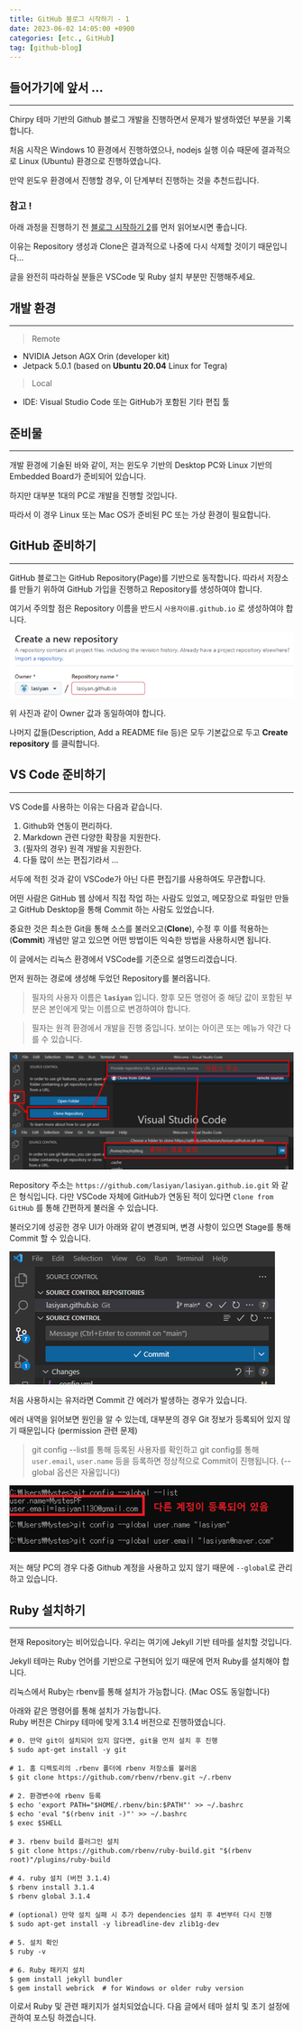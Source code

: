 ```yaml
---
title: GitHub 블로그 시작하기 - 1
date: 2023-06-02 14:05:00 +0900
categories: [etc., GitHub]
tag: [github-blog]
---
```


## 들어가기에 앞서 ...
---

Chirpy 테마 기반의 Github 블로그 개발을 진행하면서 문제가 발생하였던 부분을 기록합니다.

처음 시작은 Windows 10 환경에서 진행하였으나, nodejs 실행 이슈 때문에 결과적으로 Linux (Ubuntu) 환경으로 진행하였습니다.

만약 윈도우 환경에서 진행할 경우, 이 단계부터 진행하는 것을 추천드립니다.

### 참고 !

아래 과정을 진행하기 전 [블로그 시작하기 2](https://lasiyan.github.io/posts/GitBlog_Basic_2/)를 먼저 읽어보시면 좋습니다.

이유는 Repository 생성과 Clone은 결과적으로 나중에 다시 삭제할 것이기 때문입니다...

글을 완전히 따라하실 분들은 VSCode 및 Ruby 설치 부분만 진행해주세요.



## 개발 환경
---
> Remote
- NVIDIA Jetson AGX Orin (developer kit)
- Jetpack 5.0.1 (based on **Ubuntu 20.04** Linux for Tegra)

> Local
- IDE: Visual Studio Code 또는 GitHub가 포함된 기타 편집 툴


## 준비물
---
개발 환경에 기술된 바와 같이, 저는 윈도우 기반의 Desktop PC와 Linux 기반의 Embedded Board가 준비되어 있습니다.

하지만 대부분 1대의 PC로 개발을 진행할 것입니다.

따라서 이 경우 Linux 또는 Mac OS가 준비된 PC 또는 가상 환경이 필요합니다.


## GitHub 준비하기
---
GitHub 블로그는 GitHub Repository(Page)를 기반으로 동작합니다. 따라서 저장소를 만들기 위하여 GitHub 가입을 진행하고 Repository를 생성하여야 합니다.

여기서 주의할 점은 Repository 이름을 반드시 `사용자이름.github.io` 로 생성하여야 합니다.

![create-repository](/assets/img/post/2023-06-02-GitBlog_Basic_1/repo_create.png)

위 사진과 같이 Owner 값과 동일하여야 합니다.

나머지 값들(Description, Add a README file 등)은 모두 기본값으로 두고 **Create repository** 를 클릭합니다.


## VS Code 준비하기
---
VS Code를 사용하는 이유는 다음과 같습니다.

1. Github와 연동이 편리하다.
2. Markdown 관련 다양한 확장을 지원한다.
3. (필자의 경우) 원격 개발을 지원한다.
4. 다들 많이 쓰는 편집기라서 ...

서두에 적힌 것과 같이 VSCode가 아닌 다른 편집기를 사용하여도 무관합니다.

어떤 사람은 GitHub 웹 상에서 직접 작업 하는 사람도 있었고, 메모장으로 파일만 만들고 GitHub Desktop을 통해 Commit 하는 사람도 있었습니다.

중요한 것은 최소한 Git을 통해 소스를 불러오고(**Clone**), 수정 후 이를 적용하는(**Commit**) 개념만 알고 있으면 어떤 방법이든 익숙한 방법을 사용하시면 됩니다.

이 글에서는 리눅스 환경에서 VSCode를 기준으로 설명드리겠습니다.

먼저 원하는 경로에 생성해 두었던 Repository를 불러옵니다.

> 필자의 사용자 이름은 **`lasiyan`** 입니다. 향후 모든 명령어 중 해당 값이 포함된 부분은 본인에게 맞는 이름으로 변경하여야 합니다.

> 필자는 원격 환경에서 개발을 진행 중입니다. 보이는 아이콘 또는 메뉴가 약간 다를 수 있습니다.

![clone-repository](/assets/img/post/2023-06-02-GitBlog_Basic_1/repo_clone.png)

Repository 주소는 `https://github.com/lasiyan/lasiyan.github.io.git` 와 같은 형식입니다. 다만 VSCode 자체에 GitHub가 연동된 적이 있다면 `Clone from GitHub` 를 통해 간편하게 불러올 수 있습니다.

불러오기에 성공한 경우 UI가 아래와 같이 변경되며, 변경 사항이 있으면 Stage를 통해 Commit 할 수 있습니다.

![clone-repository-after](/assets/img/post/2023-06-02-GitBlog_Basic_1/repo_clone_after.png)

처음 사용하시는 유저라면 Commit 간 에러가 발생하는 경우가 있습니다.

에러 내역을 읽어보면 원인을 알 수 있는데, 대부분의 경우 Git 정보가 등록되어 있지 않기 때문입니다 (permission 관련 문제)

>  git config --list를 통해 등록된 사용자를 확인하고 git config를 통해 `user.email`, `user.name` 등을 등록하면 정상적으로 Commit이 진행됩니다. (--global 옵션은 자율입니다)

![clone-permission](/assets/img/post/2023-06-02-GitBlog_Basic_1/repo_permission.png)

저는 해당 PC의 경우 다중 Github 계정을 사용하고 있지 않기 때문에 `--global`로 관리하고 있습니다.


## Ruby 설치하기
---
현재 Repository는 비어있습니다. 우리는 여기에 Jekyll 기반 테마를 설치할 것입니다.

Jekyll 테마는 Ruby 언어를 기반으로 구현되어 있기 때문에 먼저 Ruby를 설치해야 합니다.

리눅스에서 Ruby는 rbenv를 통해 설치가 가능합니다.
(Mac OS도 동일합니다)

아래와 같은 명령어를 통해 설치가 가능합니다.  
Ruby 버전은 Chirpy 테마에 맞게 3.1.4 버전으로 진행하였습니다.

```shell
# 0. 만약 git이 설치되어 있지 않다면, git을 먼저 설치 후 진행
$ sudo apt-get install -y git

# 1. 홈 디렉토리의 .rbenv 폴더에 rbenv 저장소를 불러옴
$ git clone https://github.com/rbenv/rbenv.git ~/.rbenv

# 2. 환경변수에 rbenv 등록
$ echo 'export PATH="$HOME/.rbenv/bin:$PATH"' >> ~/.bashrc
$ echo 'eval "$(rbenv init -)"' >> ~/.bashrc
$ exec $SHELL

# 3. rbenv build 플러그인 설치
$ git clone https://github.com/rbenv/ruby-build.git "$(rbenv root)"/plugins/ruby-build

# 4. ruby 설치 (버전 3.1.4)
$ rbenv install 3.1.4
$ rbenv global 3.1.4

# (optional) 만약 설치 실패 시 추가 dependencies 설치 후 4번부터 다시 진행
$ sudo apt-get install -y libreadline-dev zlib1g-dev

# 5. 설치 확인
$ ruby -v

# 6. Ruby 패키지 설치
$ gem install jekyll bundler
$ gem install webrick  # for Windows or older ruby version
```

이로서 Ruby 및 관련 패키지가 설치되었습니다. 
다음 글에서 테마 설치 및 초기 설정에 관하여 포스팅 하겠습니다.
